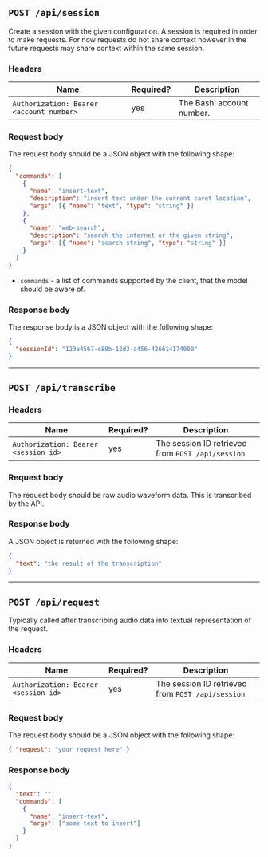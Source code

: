 ## `POST /api/session`

Create a session with the given configuration. A session is required in order to
make requests. For now requests do not share context however in the future
requests may share context within the same session.

### Headers

| Name                                     | Required? | Description               |
| ---------------------------------------- | --------- | ------------------------- |
| `Authorization: Bearer <account number>` | yes       | The Bashi account number. |

### Request body

The request body should be a JSON object with the following shape:

```json
{
  "commands": [
    {
      "name": "insert-text",
      "description": "insert text under the current caret location",
      "args": [{ "name": "text", "type": "string" }]
    },
    {
      "name": "web-search",
      "description": "search the internet or the given string",
      "args": [{ "name": "search string", "type": "string" }]
    }
  ]
}
```

- `commands` - a list of commands supported by the client, that the model should
  be aware of.

### Response body

The response body is a JSON object with the following shape:

```json
{
  "sessionId": "123e4567-e89b-12d3-a456-426614174000"
}
```

---

## `POST /api/transcribe`

### Headers

| Name                                 | Required? | Description                                       |
| ------------------------------------ | --------- | ------------------------------------------------- |
| `Authorization: Bearer <session id>` | yes       | The session ID retrieved from `POST /api/session` |

### Request body

The request body should be raw audio waveform data. This is transcribed by the API.

### Response body

A JSON object is returned with the following shape:

```json
{
  "text": "the result of the transcription"
}
```

---

## `POST /api/request`

Typically called after transcribing audio data into textual representation of
the request.

### Headers

| Name                                 | Required? | Description                                       |
| ------------------------------------ | --------- | ------------------------------------------------- |
| `Authorization: Bearer <session id>` | yes       | The session ID retrieved from `POST /api/session` |

### Request body

The request body should be a JSON object with the following shape:

```json
{ "request": "your request here" }
```

### Response body

```json
{
  "text": "",
  "commands": [
    {
      "name": "insert-text",
      "args": ["some text to insert"]
    }
  ]
}
```
